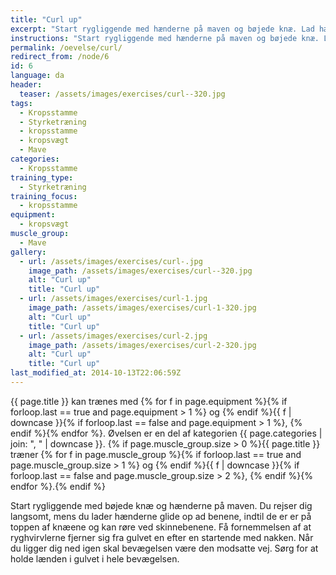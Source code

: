 ```yaml
---
title: "Curl up"
excerpt: "Start rygliggende med hænderne på maven og bøjede knæ. Lad hænderne følge lårene over knæene og ned ad skinnebenene indtil du sidder op."
instructions: "Start rygliggende med hænderne på maven og bøjede knæ. Lad hænderne følge lårene over knæene og ned ad skinnebenene indtil du sidder op."
permalink: /oevelse/curl/
redirect_from: /node/6
id: 6
language: da
header:
  teaser: /assets/images/exercises/curl--320.jpg
tags:
  - Kropsstamme
  - Styrketræning
  - kropsstamme
  - kropsvægt
  - Mave
categories:
  - Kropsstamme
training_type:
  - Styrketræning
training_focus:
  - kropsstamme
equipment:
  - kropsvægt
muscle_group:
  - Mave
gallery:
  - url: /assets/images/exercises/curl-.jpg
    image_path: /assets/images/exercises/curl--320.jpg
    alt: "Curl up"
    title: "Curl up"
  - url: /assets/images/exercises/curl-1.jpg
    image_path: /assets/images/exercises/curl-1-320.jpg
    alt: "Curl up"
    title: "Curl up"
  - url: /assets/images/exercises/curl-2.jpg
    image_path: /assets/images/exercises/curl-2-320.jpg
    alt: "Curl up"
    title: "Curl up"
last_modified_at: 2014-10-13T22:06:59Z
---
```


{{ page.title }} kan trænes med {% for f in page.equipment %}{% if forloop.last == true and page.equipment > 1 %} og {% endif %}{{ f | downcase  }}{% if forloop.last == false and page.equipment > 1 %}, {% endif %}{% endfor %}. Øvelsen er en del af kategorien {{ page.categories | join: ", " | downcase }}. {% if page.muscle_group.size > 0 %}{{ page.title }} træner {% for f in page.muscle_group %}{% if forloop.last == true and page.muscle_group.size > 1 %} og {% endif %}{{ f | downcase }}{% if forloop.last == false and page.muscle_group.size > 2 %}, {% endif %}{% endfor %}.{% endif %}

Start rygliggende med bøjede knæ og hænderne på maven. Du rejser dig langsomt, mens du lader hænderne glide op ad benene, indtil de er er på toppen af knæene og kan røre ved skinnebenene. Få fornemmelsen af at ryghvirvlerne fjerner sig fra gulvet en efter en startende med nakken. Når du ligger dig ned igen skal bevægelsen være den modsatte vej. Sørg for at holde lænden i gulvet i hele bevægelsen.
